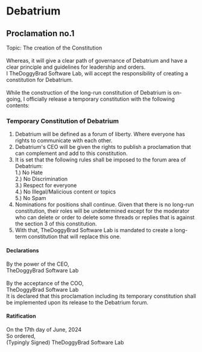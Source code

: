 # Debatrium
## Proclamation no.1
Topic: The creation of the Constitution
<br><br>
Whereas, it will give a clear path of governance of Debatrium and have a clear principle and guidelines for leadership and orders.
<br>
I TheDoggyBrad Software Lab, will accept the responsibility of creating a constitution for Debatrium.<br><br>
While the construction of the long-run constitution of Debatrium is on-going, I officially release a temporary constitution with the following contents:

### Temporary Constitution of Debatrium
1. Debatrium will be defined as a forum of liberty. Where everyone has rights to communicate with each other.<br>
2. Debatrium's CEO will be given the rights to publish a proclamation that can complement and add to this constitution.<br>
3. It is set that the following rules shall be imposed to the forum area of Debatrium:<br>
1.) No Hate<br>
2.) No Discrimination<br>
3.) Respect for everyone<br>
4.) No Illegal/Malicious content or topics<br>
5.) No Spam<br>
4. Nominations for positions shall continue. Given that there is no long-run constitution, their roles will be undetermined except for the moderator who can delete or order to delete some threads or replies that is against the section 3 of this constitution.<br>
5. With that, TheDoggyBrad Software Lab is mandated to create a long-term constitution that will replace this one.

#### Declarations
By the power of the CEO,<br>
TheDoggyBrad Software Lab<br><br>
By the acceptance of the COO,<br>
TheDoggyBrad Software Lab<br>
It is declared that this proclamation including its temporary constitution shall be implemented upon its release to the Debatrium forum.

#### Ratification
On the 17th day of June, 2024<br>
So ordered,<br>
(Typingly Signed)
TheDoggyBrad Software Lab
